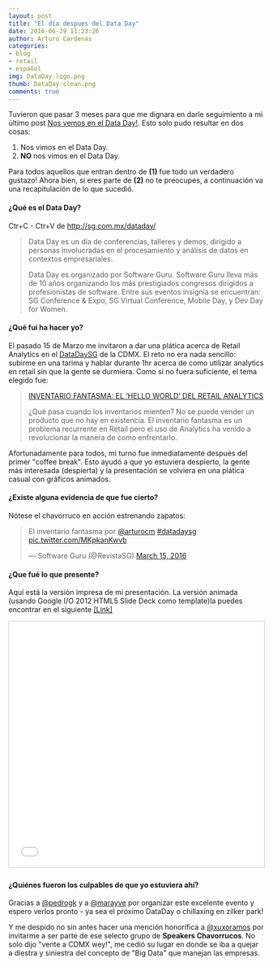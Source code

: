 ```yaml
---
layout: post
title: "El día despues del Data Day"
date: 2016-06-29 11:23:26
author: Arturo Cardenas
categories:
- blog
- retail
- español
img: DataDay-logo.png
thumb: DataDay-clean.png
comments: true
---
```


Tuvieron que pasar 3 meses para que me dignara en darle seguimiento a mi último post [Nos vemos en el Data Day!](http://arturocm.github.io/dataday-preview). Esto solo pudo resultar en dos cosas: 

1. Nos vimos en el Data Day.
2. **NO** nos vimos en el Data Day. 

Para todos aquellos que entran dentro de **(1)** fue todo un verdadero gustazo! Ahora bien, si eres parte de **(2)** no te preocupes, a continuación va una recapitulación de lo que sucedió. 

<!--more-->

#### ¿Qué es el Data Day?

Ctr+C - Ctr+V de <a href="http://sg.com.mx/dataday/" target="_blank">http://sg.com.mx/dataday/</a>

>Data Day es un día de conferencias, talleres y demos, dirigido a personas involucradas en el procesamiento y análisis de datos en contextos empresariales.
>
>Data Day es organizado por Software Guru. Software Guru lleva más de 10 años organizando los más prestigiados congresos dirigidos a profesionistas de software. Entre sus eventos insignia se encuentran: SG Conference & Expo, SG Virtual Conference, Mobile Day, y Dev Day for Women.


#### ¿Qué fui ha hacer yo?

El pasado 15 de Marzo me invitaron a dar una plática acerca de Retail Analytics en el [DataDaySG](http://sg.com.mx/dataday/) de la CDMX. El reto no era nada sencillo: subirme en una tarima y hablar durante 1hr acerca de como utilizar analytics en retail sin que la gente se durmiera. Como si no fuera suficiente, el tema elegido fue:

>[INVENTARIO FANTASMA: EL ‘HELLO WORLD’ DEL RETAIL ANALYTICS](http://sg.com.mx/dataday/session/inventario-fantasma-el-hello-world-del-retail-analytics/)
>
>¿Qué pasa cuando los inventarios mienten? No se puede vender un producto que no hay en existencia. El inventario fantasma es un problema recurrente en Retail pero el uso de Analytics ha venido a revolucionar la manera de como enfrentarlo.

Afortunadamente para todos, mi turno fue inmediatamente después del primer "coffee break". Esto ayudó a que yo estuviera despierto, la gente más interesada (despierta) y la presentación se volviera en una plática casual con gráficos animados.

#### ¿Existe alguna evidencia de que fue cierto?

Nótese el chavorruco en acción estrenando zapatos:

<blockquote class="twitter-tweet" data-lang="en"><p lang="es" dir="ltr">El inventario fantasma por <a href="https://twitter.com/arturocm">@arturocm</a> <a href="https://twitter.com/hashtag/datadaysg?src=hash">#datadaysg</a> <a href="https://t.co/MKpkanKwvb">pic.twitter.com/MKpkanKwvb</a></p>&mdash; Software Guru (@RevistaSG) <a href="https://twitter.com/RevistaSG/status/709817040450789376">March 15, 2016</a></blockquote>
<script async src="//platform.twitter.com/widgets.js" charset="utf-8"></script>

#### ¿Que fué lo que presente?

Aquí está la versión impresa de mi presentación. La versión animada (usando Google I/O 2012 HTML5 Slide Deck como template)la puedes encontrar en el siguiente <a href="http://arturocm.github.io/dataday/" target="_blank">[Link]</a>

<iframe src="//www.slideshare.net/slideshow/embed_code/key/65YQmyh13poSot" width="595" height="485" frameborder="0" marginwidth="0" marginheight="0" scrolling="no" style="border:1px solid #CCC; border-width:1px; margin-bottom:5px; max-width: 100%;" allowfullscreen> </iframe> 

#### ¿Quiénes fueron los culpables de que yo estuviera ahí?

Gracias a <a href="https://twitter.com/pedrogk" target="_blank">@pedrogk</a> y a <a href="https://twitter.com/marayve" target="_blank">@marayve</a> por organizar este excelente evento y espero verlos pronto - ya sea el próximo DataDay o chillaxing en zilker park!

Y me despido no sin antes hacer una mención honorífica a <a href="https://twitter.com/xuxoramos" target="_blank">@xuxoramos</a> por invitarme a ser parte de ese selecto grupo de **Speakers Chavorrucos**. No solo dijo "vente a CDMX wey!", me cedió su lugar en donde se iba a quejar a diestra y siniestra del concepto de "Big Data" que manejan las empresas. 


